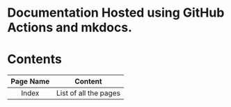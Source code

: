 # Documentation Hosted using GitHub Actions and mkdocs.

# Contents

|Page Name|Content|
|:-------:|:-----:|
|Index|List of all the pages|
